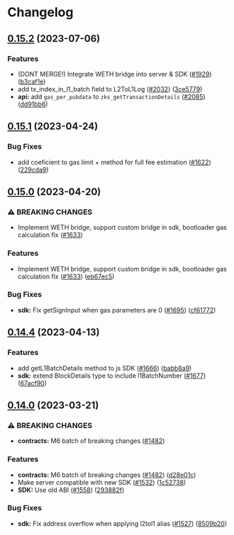 # Changelog

## [0.15.2](https://github.com/matter-labs/zksync-2-dev/compare/zksync-web3-v0.15.1...zksync-web3-v0.15.2) (2023-07-06)

### Features

- (DONT MERGE!) Integrate WETH bridge into server & SDK
  ([#1929](https://github.com/matter-labs/zksync-2-dev/issues/1929))
  ([b3caf1e](https://github.com/matter-labs/zksync-2-dev/commit/b3caf1e35718c742e8d1d59427855df3b9109300))
- add tx_index_in_l1_batch field to L2ToL1Log ([#2032](https://github.com/matter-labs/zksync-2-dev/issues/2032))
  ([3ce5779](https://github.com/matter-labs/zksync-2-dev/commit/3ce5779f500d5738c92e09eff13d553e20625055))
- **api:** add `gas_per_pubdata` to `zks_getTransactionDetails`
  ([#2085](https://github.com/matter-labs/zksync-2-dev/issues/2085))
  ([dd91bb6](https://github.com/matter-labs/zksync-2-dev/commit/dd91bb673b29a17cea91e12ec95f53deba556798))

## [0.15.1](https://github.com/matter-labs/zksync-2-dev/compare/zksync-web3-v0.15.0...zksync-web3-v0.15.1) (2023-04-24)

### Bug Fixes

- add coeficient to gas limit + method for full fee estimation
  ([#1622](https://github.com/matter-labs/zksync-2-dev/issues/1622))
  ([229cda9](https://github.com/matter-labs/zksync-2-dev/commit/229cda977daa11a98a97515a2f75d709e2e8ed9a))

## [0.15.0](https://github.com/matter-labs/zksync-2-dev/compare/zksync-web3-v0.14.4...zksync-web3-v0.15.0) (2023-04-20)

### ⚠ BREAKING CHANGES

- Implement WETH bridge, support custom bridge in sdk, bootloader gas calculation fix
  ([#1633](https://github.com/matter-labs/zksync-2-dev/issues/1633))

### Features

- Implement WETH bridge, support custom bridge in sdk, bootloader gas calculation fix
  ([#1633](https://github.com/matter-labs/zksync-2-dev/issues/1633))
  ([eb67ec5](https://github.com/matter-labs/zksync-2-dev/commit/eb67ec555bc027137d80122873cd12a93f9234c6))

### Bug Fixes

- **sdk:** Fix getSignInput when gas parameters are 0 ([#1695](https://github.com/matter-labs/zksync-2-dev/issues/1695))
  ([cf61772](https://github.com/matter-labs/zksync-2-dev/commit/cf61772ba612bd3532ad3d3b808d18e25c12973f))

## [0.14.4](https://github.com/matter-labs/zksync-2-dev/compare/zksync-web3-v0.14.1...zksync-web3-v0.14.4) (2023-04-13)

### Features

- add getL1BatchDetails method to js SDK ([#1666](https://github.com/matter-labs/zksync-2-dev/issues/1666))
  ([babb8a9](https://github.com/matter-labs/zksync-2-dev/commit/babb8a94466a8f8c81a19391d61aa9ea66f9cfa8))
- **sdk:** extend BlockDetails type to include l1BatchNumber
  ([#1677](https://github.com/matter-labs/zksync-2-dev/issues/1677))
  ([67acf90](https://github.com/matter-labs/zksync-2-dev/commit/67acf90301e401004d41361b43f2d3336a48676e))

## [0.14.0](https://github.com/matter-labs/zksync-2-dev/compare/zksync-web3-v0.13.3...zksync-web3-v0.14.0) (2023-03-21)

### ⚠ BREAKING CHANGES

- **contracts:** M6 batch of breaking changes ([#1482](https://github.com/matter-labs/zksync-2-dev/issues/1482))

### Features

- **contracts:** M6 batch of breaking changes ([#1482](https://github.com/matter-labs/zksync-2-dev/issues/1482))
  ([d28e01c](https://github.com/matter-labs/zksync-2-dev/commit/d28e01ce0fbf0129c2cbba877efe65da7f7ed367))
- Make server compatible with new SDK ([#1532](https://github.com/matter-labs/zksync-2-dev/issues/1532))
  ([1c52738](https://github.com/matter-labs/zksync-2-dev/commit/1c527382d1e36c04df90bdf71fe643db724acb48))
- **SDK:** Use old ABI ([#1558](https://github.com/matter-labs/zksync-2-dev/issues/1558))
  ([293882f](https://github.com/matter-labs/zksync-2-dev/commit/293882f2b20c95891ecfc4b72720c82e03babc7e))

### Bug Fixes

- **sdk:** Fix address overflow when applying l2tol1 alias
  ([#1527](https://github.com/matter-labs/zksync-2-dev/issues/1527))
  ([8509b20](https://github.com/matter-labs/zksync-2-dev/commit/8509b20854fcb2a45ea8d1350b3f2904d99eda93))
